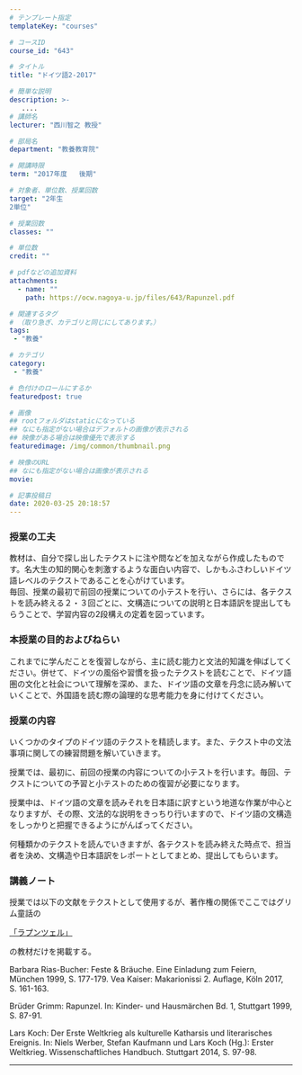 ```yaml
---
# テンプレート指定
templateKey: "courses"

# コースID
course_id: "643"

# タイトル
title: "ドイツ語2-2017"

# 簡単な説明
description: >-
   ....
# 講師名
lecturer: "西川智之 教授"

# 部局名
department: "教養教育院"

# 開講時限
term: "2017年度	後期"

# 対象者、単位数、授業回数
target: "2年生
2単位"

# 授業回数
classes: ""

# 単位数
credit: ""

# pdfなどの追加資料
attachments:
  - name: "" 
    path: https://ocw.nagoya-u.jp/files/643/Rapunzel.pdf

# 関連するタグ
# （取り急ぎ、カテゴリと同じにしてあります。）
tags:
 - "教養"

# カテゴリ
category:
 - "教養"

# 色付けのロールにするか
featuredpost: true

# 画像
## rootフォルダはstaticになっている
## なにも指定がない場合はデフォルトの画像が表示される
## 映像がある場合は映像優先で表示する
featuredimage: /img/common/thumbnail.png

# 映像のURL
## なにも指定がない場合は画像が表示される
movie: 

# 記事投稿日
date: 2020-03-25 20:18:57
---
```





### 授業の工夫
<p>
教材は、自分で探し出したテクストに注や問などを加えながら作成したものです。名大生の知的関心を刺激するような面白い内容で、しかもふさわしいドイツ語レベルのテクストであることを心がけています。

<br>
毎回、授業の最初で前回の授業についての小テストを行い、さらには、各テクストを読み終える２・３回ごとに、文構造についての説明と日本語訳を提出してもらうことで、学習内容の2段構えの定着を図っています。
</p>






### 本授業の目的およびねらい

これまでに学んだことを復習しながら、主に読む能力と文法的知識を伸ばしてください。併せて、ドイツの風俗や習慣を扱ったテクストを読むことで、ドイツ語圏の文化と社会について理解を深め、また、ドイツ語の文章を丹念に読み解いていくことで、外国語を読む際の論理的な思考能力を身に付けてください。

### 授業の内容

いくつかのタイプのドイツ語のテクストを精読します。また、テクスト中の文法事項に関しての練習問題を解いていきます。

授業では、最初に、前回の授業の内容についての小テストを行います。毎回、テクストについての予習と小テストのための復習が必要になります。

授業中は、ドイツ語の文章を読みそれを日本語に訳すという地道な作業が中心となりますが、その際、文法的な説明をきっちり行いますので、ドイツ語の文構造をしっかりと把握できるようにがんばってください。

何種類かのテクストを読んでいきますが、各テクストを読み終えた時点で、担当者を決め、文構造や日本語訳をレポートとしてまとめ、提出してもらいます。









### 講義ノート

授業では以下の文献をテクストとして使用するが、著作権の関係でここではグリム童話の

[「ラプンツェル」](https://ocw.nagoya-u.jp/files/643/Rapunzel.pdf) 


の教材だけを掲載する。

Barbara Rias-Bucher: Feste & Bräuche. Eine Einladung zum Feiern, München 1999, S. 177-179.
Vea Kaiser: Makarionissi 2. Auflage, Köln 2017, S. 161-163.

Brüder Grimm: Rapunzel. In: Kinder- und Hausmärchen Bd. 1, Stuttgart 1999, S. 87-91.

Lars Koch: Der Erste Weltkrieg als kulturelle Katharsis und literarisches Ereignis. In: Niels Werber, Stefan Kaufmann und Lars Koch (Hg.): Erster Weltkrieg. Wissenschaftliches Handbuch. Stuttgart 2014, S. 97-98.











-----